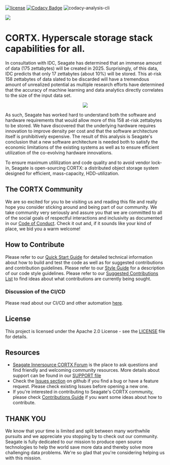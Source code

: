 [![ license](https://img.shields.io/badge/License-Apache%202.0-blue.svg)](https://github.com/Seagate/EOS-Sandbox/blob/master/LICENSE) 
[![Codacy Badge](https://api.codacy.com/project/badge/Grade/c099437792d44496b720a730ee4939ce)](https://www.codacy.com?utm_source=github.com&amp;utm_medium=referral&amp;utm_content=Seagate/mero&amp;utm_campaign=Badge_Grade)
![codacy-analysis-cli](https://github.com/Seagate/EOS-Sandbox/workflows/codacy-analysis-cli/badge.svg)

<img src="../assets/images/cortx-logo.png?raw=true">


# CORTX.  Hyperscale storage stack capabilities for all.

In consultation with IDC, Seagate has determined that an immense amount of data (175 zettabytes) will be created in 2025.  Surprisingly, of this data, IDC predicts that only 17 zettabytes (about 10%) will be stored.  This at-risk 158 zettabytes of data slated to be discarded will have a tremendous amount of unrealized potential as multiple research efforts have determined that the accuracy of machine learning and data analytics directly correlates to the size of the input data set.  

<p align="center"><img src="../assets/images/at_risk_data.jpg?raw=true"></p>

As such, Seagate has worked hard to understand both the software and hardware requirements that would allow more of this 158 at-risk zettabytes to be stored.  We have discovered that the underlying hardware requires innovation to improve density per cost and that the software architecture itself is prohibitively expensive.  The result of this analysis is Seagate's conclusion that a new software architecture is needed both to satisfy the economic limitations of the existing systems as well as to ensure efficient utilization of the co-evolving hardware innovations.  

To ensure maximum utililization and code quality and to avoid vendor lock-in, Seagate is open-sourcing CORTX: a distributed object storage system designed for efficient, mass-capacity, HDD-utilization.

## The CORTX Community

We are so excited for you to be visiting us and reading this file and really hope you consider sticking around and being part of our community.  We take community very seriously and assure you that we are committed to all of the social goals of respectful interactions and inclusivity as documented in our [Code of Conduct](CODE_OF_CONDUCT.md).  Check it out and, if it sounds like your kind of place, we bid you a warm welcome!

## How to Contribute

Please refer to our [Quick Start Guide](QUICK_START.md) for detailed technical information about how to build and test the code as well as for suggested contributions and contribution guidelines.  Please refer to our [Style Guide](https://github.com/Seagate/cortx/blob/master/doc/CodeStyle.md) for a description of our code style guidelines.  Please refer to our [Suggested Contributions List](doc/SuggestedContributions.md) to find ideas about what contributions are currently being sought.

### Discussion of the CI/CD

Please read about our CI/CD and other automation [here](doc/CI_CD.md).

## License

This project is licensed under the Apache 2.0 License - see the [LICENSE](LICENSE.md) file for details.

## Resources
* [Seagate Innersource CORTX Forum](https://teams.microsoft.com/l/team/19%3a036ef7d2196f4c3dbe2e73ce26672240%40thread.tacv2/conversations?groupId=8a78203a-8c7a-42ad-b964-6fbbdc900bfb&tenantId=d466216a-c643-434a-9c2e-057448c17cbe) is the place to ask questions and find friendly and welcoming community resources. More details about support can be found in our [SUPPORT file](doc/SUPPORT.md)
* Check the [Issues section](https://github.com/Seagate/cortx/issues) on github if you find a bug or have a feature request. Please check existing Issues before opening a new one.
* If you're interested in contributing to Seagate's CORTX community, please check [Contributions Guide](doc/SuggestedContributions.md) if you want some ideas about how to contribute. 

## THANK YOU
We know that your time is limited and split between many worthwhile pursuits and we appreciate you stopping by to check out our community.  Seagate is fully dedicated to our mission to produce open source technologies to help the world save more data and thereby solve more challenging data problems.  We're so glad that you're considering helping us with this mission.
